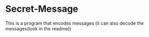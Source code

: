 # Secret-Message
This is a program that encodes messages (it can also decode the messages(look in the readme))
